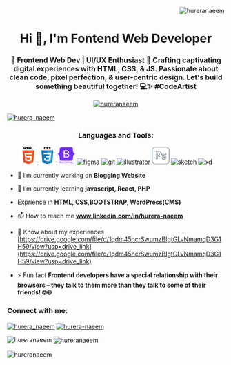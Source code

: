 <p align="right"> <img src="https://komarev.com/ghpvc/?username=hureranaeem&label=Profile%20views&color=0e75b6&style=flat" alt="hureranaeem" /> </p>

<h1 align="center">Hi 👋, I'm Fontend Web Developer</h1>
<h3 align="center"> 🌟 Frontend Web Dev | UI/UX Enthusiast 🎨 Crafting captivating digital experiences with HTML, CSS, & JS. Passionate about clean code, pixel perfection, & user-centric design. Let's build something beautiful together! 💻✨ #CodeArtist</h3>


<p align="center"> <a href="https://github.com/ryo-ma/github-profile-trophy"><img src="https://github-profile-trophy.vercel.app/?username=hureranaeem" alt="hureranaeem" /></a> </p>

<p align="left"> <a href="https://twitter.com/hurera_naeem" target="blank"><img src="https://img.shields.io/twitter/follow/hurera_naeem?logo=twitter&style=for-the-badge" alt="hurera_naeem" /></a> </p>
<h3 align="center">Languages and Tools:</h3>
<p align="center">  <a href="https://www.w3.org/html/" target="_blank" rel="noreferrer"> <img src="https://raw.githubusercontent.com/devicons/devicon/master/icons/html5/html5-original-wordmark.svg" alt="html5" width="40" height="40"/> </a> <a href="https://www.w3schools.com/css/" target="_blank" rel="noreferrer"> <img src="https://raw.githubusercontent.com/devicons/devicon/master/icons/css3/css3-original-wordmark.svg" alt="css3" width="40" height="40"/> </a>  <a href="https://getbootstrap.com" target="_blank" rel="noreferrer"> <img src="https://raw.githubusercontent.com/devicons/devicon/master/icons/bootstrap/bootstrap-plain-wordmark.svg" alt="bootstrap" width="40" height="40"/> </a><a href="https://www.figma.com/" target="_blank" rel="noreferrer"> <img src="https://www.vectorlogo.zone/logos/figma/figma-icon.svg" alt="figma" width="40" height="40"/> </a> <a href="https://git-scm.com/" target="_blank" rel="noreferrer"> <img src="https://www.vectorlogo.zone/logos/git-scm/git-scm-icon.svg" alt="git" width="40" height="40"/> </a> <a href="https://www.adobe.com/in/products/illustrator.html" target="_blank" rel="noreferrer"> <img src="https://www.vectorlogo.zone/logos/adobe_illustrator/adobe_illustrator-icon.svg" alt="illustrator" width="40" height="40"/> </a> <a href="https://www.photoshop.com/en" target="_blank" rel="noreferrer"> <img src="https://raw.githubusercontent.com/devicons/devicon/master/icons/photoshop/photoshop-line.svg" alt="photoshop" width="40" height="40"/> </a> <a href="https://www.sketch.com/" target="_blank" rel="noreferrer"> <img src="https://www.vectorlogo.zone/logos/sketchapp/sketchapp-icon.svg" alt="sketch" width="40" height="40"/> </a> <a href="https://www.adobe.com/products/xd.html" target="_blank" rel="noreferrer"> <img src="https://cdn.worldvectorlogo.com/logos/adobe-xd.svg" alt="xd" width="40" height="40"/> </a> </p>

- 🔭 I’m currently working on **Blogging Website**

- 🌱 I’m currently learning **javascript, React, PHP**

- Exprience in **HTML, CSS,BOOTSTRAP, WordPress(CMS)**

- 📫 How to reach me **www.linkedin.com/in/hurera-naeem**

- 📄 Know about my experiences [https://drive.google.com/file/d/1qdm45hcrSwumzBIgtGLvNmamqD3G1H59/view?usp=drive_link](https://drive.google.com/file/d/1qdm45hcrSwumzBIgtGLvNmamqD3G1H59/view?usp=drive_link)

- ⚡ Fun fact **Frontend developers have a special relationship with their browsers – they talk to them more than they talk to some of their friends! 🤓🌐**

<h3 align="left">Connect with me:</h3>
<p align="left">
<a href="https://twitter.com/hurera_naeem" target="blank"><img align="center" src="https://raw.githubusercontent.com/rahuldkjain/github-profile-readme-generator/master/src/images/icons/Social/twitter.svg" alt="hurera_naeem" height="30" width="40" /></a>
<a href="https://linkedin.com/in/hurera-naeem" target="blank"><img align="center" src="https://raw.githubusercontent.com/rahuldkjain/github-profile-readme-generator/master/src/images/icons/Social/linked-in-alt.svg" alt="hurera-naeem" height="30" width="40" /></a>
</p>



<p><img align="left" src="https://github-readme-stats.vercel.app/api/top-langs?username=hureranaeem&show_icons=true&locale=en&layout=compact" alt="hureranaeem" /></p>

<p>&nbsp;<img align="center" src="https://github-readme-stats.vercel.app/api?username=hureranaeem&show_icons=true&locale=en" alt="hureranaeem" /></p>

<p><img align="center" src="https://github-readme-streak-stats.herokuapp.com/?user=hureranaeem&" alt="hureranaeem" /></p>


<!--
**hureranaeem/hureranaeem** is a ✨ _special_ ✨ repository because its `README.md` (this file) appears on your GitHub profile.

Here are some ideas to get you started:

- 🔭 I’m currently working on ...
- 🌱 I’m currently learning ...
- 👯 I’m looking to collaborate on ...
- 🤔 I’m looking for help with ...
- 💬 Ask me about ...
- 📫 How to reach me: ...
- 😄 Pronouns: ...
- ⚡ Fun fact: ...
-->
